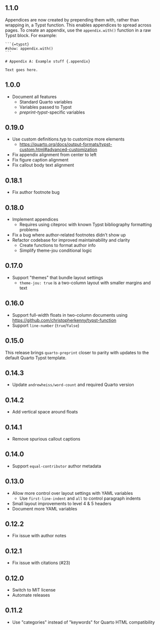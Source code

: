 ## 1.1.0

Appendices are now created by prepending them with, rather than wrapping in, a Typst function. This enables appendices to spread across pages. To create an appendix, use the `appendix.with()` function in a raw Typst block. For example:

````
```{=typst}
#show: appendix.with()
```

# Appendix A: Example stuff {.appendix}

Text goes here.
````

## 1.0.0

- Document all features
  - Standard Quarto variables
  - Variables passed to Typst
  - *preprint-typst*-specific variables

## 0.19.0

- Use custom definitions.typ to customize more elements
    - <https://quarto.org/docs/output-formats/typst-custom.html#advanced-customization>
- Fix appendix alignment from center to left
- Fix figure caption alignment
- Fix callout body text alignment

## 0.18.1

- Fix author footnote bug

## 0.18.0

- Implement appendices
    - Requires using citeproc with known Typst bibliography formatting problems
- Fix a bug where author-related footnotes didn't show up
- Refactor codebase for improved maintainability and clarity
  - Create functions to format author info
  - Simplify theme-jou conditional logic

## 0.17.0

- Support "themes" that bundle layout settings
  - `theme-jou: true` is a two-column layout with smaller margins and text

## 0.16.0

- Support full-width floats in two-column documents using <https://github.com/christopherkenny/typst-function>
- Support `line-number` (`true`/`false`)

## 0.15.0

This release brings `quarto-preprint` closer to parity with updates to the default Quarto Typst template.

## 0.14.3

- Update `andrewheiss/word-count` and required Quarto version

## 0.14.2

- Add vertical space around floats

## 0.14.1

- Remove spurious callout captions

## 0.14.0

- Support `equal-contributor` author metadata

## 0.13.0

- Allow more control over layout settings with YAML variables
  - Use `first-line-indent` and `all` to control paragraph indents
- Small layout improvements to level 4 & 5 headers
- Document more YAML variables

## 0.12.2

- Fix issue with author notes

## 0.12.1

- Fix issue with citations (#23)

## 0.12.0

- Switch to MIT license
- Automate releases

## 0.11.2

- Use "categories" instead of "keywords" for Quarto HTML compatibility
